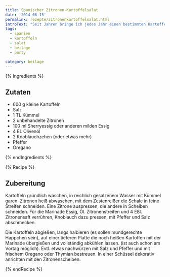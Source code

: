 ```yaml
---
title: Spanischer Zitronen-Kartoffelsalat
date: '2014-08-15'
permalink: rezepte/zitronenkartoffelsalat.html
introText: "Seit Jahren bringe ich jedes Jahr einen bestimmten Kartoffelsalat zu einer Party mit: einen spanischen Kartoffelsalat mit einer Menge Zitronen und Knoblauch. Genau das richtige Essen für einen Freitag oder Samstag, wenn man am nächsten Tag nicht arbeiten muss."
tags:
  - spanien
  - kartoffeln
  - salat
  - beilage
  - party

category: beilage
---
```


{% Ingredients %}

## Zutaten

- 600 g kleine Kartoffeln
- Salz
- 1 TL Kümmel
- 2 unbehandelte Zitronen
- 100 ml Sherryessig oder anderen milden Essig
- 4 EL Olivenöl
- 2 Knoblauchzehen (oder etwas mehr)
- Pfeffer
- Oregano

{% endIngredients %}

{% Recipe %}

## Zubereitung

Kartoffeln gründlich waschen, in reichlich gesalzenem Wasser mit Kümmel garen.
Zitronen heiß abwaschen, mit dem Zestenreißer die Schale in feine Streifen schneiden. Eine Zitrone auspressen, die andere in Scheiben schneiden.
Für die Marinade Essig, Öl. Zitronenstreifen und 4 Eßl. Zitronensaft verrühren, Knoblauch dazu pressen, mit Pfeffer und Salz abschmecken.

Die Kartoffeln abgießen, längs halbieren (es sollen mundgerechte Happchen sein), auf einer tieferen Platte die noch heißen Kartoffen mit der Marinade übergießen und vollständig abkühlen lassen. (ist auch schon am Vortag möglich).
Evtl. etwas nachwürzen mit Salz und Pfeffer und mit frischem Oregano oder Thymian bestreuen. In einer Schüssel dekorativ anrichten mit den Zitronenscheiben.

{% endRecipe %}
